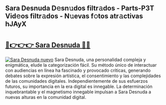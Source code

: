 ## Sara Desnuda D𝚎sn𝚞dos filtr𝚊dos - Parts-P3T Vid𝚎os filtr𝚊dos - N𝚞evas f𝚘tos atr𝚊ctivas hJAyX

# <h2><a href="http://mban98.tromn.icu/?c=Sara+Desnuda">🔗👉👉👉 Sara Desnuda 🔗🔗</a></h2>

[![Sara Desnuda nuevo](https://i.imgur.com/pEAQMta.gif)](http://mban98.tromn.icu/?c=Sara+Desnuda)
Sara Desnuda, una personalidad compleja y enigmática, elude la categorización fácil. Su método único de interactuar con audiencias en línea ha fascinado y provocado críticas, generando debates sobre la expresión artística, el consentimiento y las complejidades de las comunidades digitales. Independientemente de sus esfuerzos futuros, su importancia en la era digital es innegable. La determinación inquebrantable y el magnetismo innegable impulsan a Sara Desnuda a nuevas alturas en la comunidad digital.
